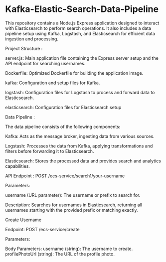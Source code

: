 # Kafka-Elastic-Search-Data-Pipeline
This repository contains a Node.js Express application designed to interact with Elasticsearch to perform search operations. It also includes a data pipeline setup using Kafka, Logstash, and Elasticsearch for efficient data ingestion and processing.

Project Structure :

server.js: Main application file containing the Express server setup and the API endpoint for searching usernames.

Dockerfile: Optimized Dockerfile for building the application image.

kafka: Configuration and setup files for Kafka.

logstash: Configuration files for Logstash to process and forward data to Elasticsearch.

elasticsearch: Configuration files for Elasticsearch setup


Data Pipeline :

The data pipeline consists of the following components:

Kafka: Acts as the message broker, ingesting data from various sources.

Logstash: Processes the data from Kafka, applying transformations and filters before forwarding it to Elasticsearch.

Elasticsearch: Stores the processed data and provides search and analytics capabilities.

API Endpoint :
POST /ecs-service/search1/your-username

Parameters:

username (URL parameter):
The username or prefix to search for.

Description: Searches for usernames in Elasticsearch, returning all usernames starting with the provided prefix or matching exactly.


Create Username

Endpoint: POST /ecs-service/create

Parameters:

Body Parameters:
username (string): The username to create.
profilePhotoUrl (string): The URL of the profile photo.


